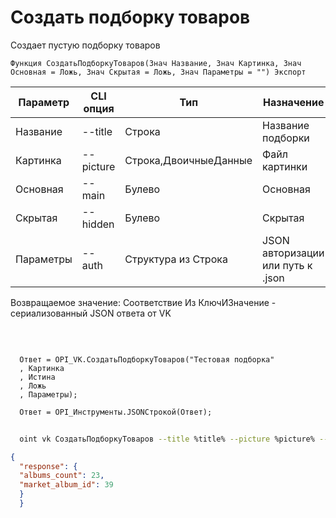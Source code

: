 ﻿---
sidebar_position: 3
---

# Создать подборку товаров
 Создает пустую подборку товаров



`Функция СоздатьПодборкуТоваров(Знач Название, Знач Картинка, Знач Основная = Ложь, Знач Скрытая = Ложь, Знач Параметры = "") Экспорт`

  | Параметр | CLI опция | Тип | Назначение |
  |-|-|-|-|
  | Название | --title | Строка | Название подборки |
  | Картинка | --picture | Строка,ДвоичныеДанные | Файл картинки |
  | Основная | --main | Булево | Основная |
  | Скрытая | --hidden | Булево | Скрытая |
  | Параметры | --auth | Структура из Строка | JSON авторизации или путь к .json |

  
  Возвращаемое значение:   Соответствие Из КлючИЗначение - сериализованный JSON ответа от VK

<br/>




```bsl title="Пример кода"
  
  Ответ = OPI_VK.СоздатьПодборкуТоваров("Тестовая подборка"
  , Картинка
  , Истина
  , Ложь
  , Параметры);
  
  Ответ = OPI_Инструменты.JSONСтрокой(Ответ);
```
	


```sh title="Пример команды CLI"
    
  oint vk СоздатьПодборкуТоваров --title %title% --picture %picture% --main %main% --hidden %hidden% --auth %auth%

```

```json title="Результат"
{
  "response": {
  "albums_count": 23,
  "market_album_id": 39
  }
  }
```
